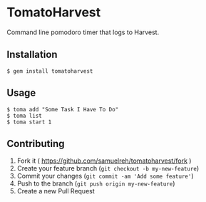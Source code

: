 # TomatoHarvest
Command line pomodoro timer that logs to Harvest.

## Installation

    $ gem install tomatoharvest

## Usage

    $ toma add "Some Task I Have To Do"
    $ toma list
    $ toma start 1

## Contributing

1. Fork it ( https://github.com/samuelreh/tomatoharvest/fork )
2. Create your feature branch (`git checkout -b my-new-feature`)
3. Commit your changes (`git commit -am 'Add some feature'`)
4. Push to the branch (`git push origin my-new-feature`)
5. Create a new Pull Request
